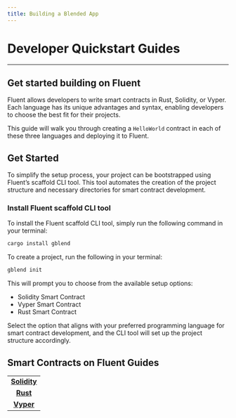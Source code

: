 ```yaml
---
title: Building a Blended App
---
```


# Developer Quickstart Guides

---
Get started building on Fluent
---

Fluent allows developers to write smart contracts in Rust, Solidity, or Vyper. Each language has its unique advantages and syntax, enabling developers to choose the best fit for their projects.&#x20;

This guide will walk you through creating a `HelloWorld` contract in each of these three languages and deploying it to Fluent.

## Get Started

To simplify the setup process, your project can be bootstrapped using Fluent’s scaffold CLI tool. This tool automates the creation of the project structure and necessary directories for smart contract development.

### Install Fluent scaffold CLI tool

To install the Fluent scaffold CLI tool, simply run the following command in your terminal:

```bash
cargo install gblend
```

To create a project, run the following in your terminal:

```bash
gblend init
```

This will prompt you to choose from the available setup options:

* Solidity Smart Contract
* Vyper Smart Contract
* Rust Smart Contract

Select the option that aligns with your preferred programming language for smart contract development, and the CLI tool will set up the project structure accordingly.

## Smart Contracts on Fluent Guides

<table data-column-title-hidden data-view="cards">
    <tbody>
        <tr>
            <td align="center">
                <a href="solidity-developer-guide.md"><strong>Solidity</strong></a>
            </td>
        </tr>
        <tr>
            <td align="center">
                <a href="rust-developer-guide.md"><strong>Rust</strong></a>
            </td>
        </tr>
        <tr>
            <td align="center">
                <a href="vyper-developer-guide.md"><strong>Vyper</strong></a>
            </td>
        </tr>
    </tbody>
</table>
